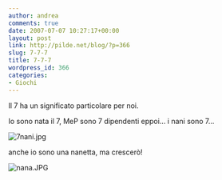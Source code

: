 ```yaml
---
author: andrea
comments: true
date: 2007-07-07 10:27:17+00:00
layout: post
link: http://pilde.net/blog/?p=366
slug: 7-7-7
title: 7-7-7
wordpress_id: 366
categories:
- Giochi
---
```


Il 7 ha un significato particolare per noi.

Io sono nata il 7, MeP sono 7 dipendenti eppoi... i nani sono 7...

![7nani.jpg](http://pilde.net/blog/wp-content/uploads/2007/07/7nani.jpg)




anche io sono una nanetta, ma crescerò!

![nana.JPG](http://pilde.net/blog/wp-content/uploads/2007/07/nana.JPG)



